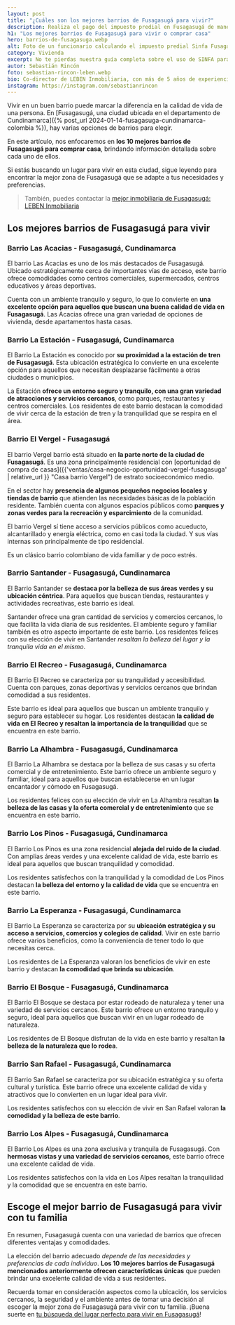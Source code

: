 ```yaml
---
layout: post
title: "¿Cuáles son los mejores barrios de Fusagasugá para vivir?"
description: Realiza el pago del impuesto predial en Fusagasugá de manera sencilla y segura con SINFA. Sigue nuestro paso a paso. Aprovecha los beneficios
h1: "Los mejores barrios de Fusagasugá para vivir o comprar casa"
hero: barrios-de-fusagasuga.webp
alt: Foto de un funcionario calculando el impuesto predial Sinfa Fusagasugá
category: Vivienda
excerpt: No te pierdas nuestra guía completa sobre el uso de SINFA para el impuesto predial en Fusagasugá. Aprende sobre plazos, descuentos, opciones de pago y más. ¡Cumple con tu deber ciudadano!
autor: Sebastián Rincón
foto: sebastian-rincon-leben.webp
bio: Co-director de LEBEN Inmobiliaria, con más de 5 años de experiencia en el mercado de propiedades de Fusagasugá. Disfruta compartiendo lo que lo enamora de vivir en esta floreciente ciudad.
instagram: https://instagram.com/sebastianrincon
---
```

Vivir en un buen barrio puede marcar la diferencia en la calidad de vida de una persona. En [Fusagasugá, una ciudad ubicada en el departamento de Cundinamarca]({% post_url 2024-01-14-fusagasuga-cundinamarca-colombia %}), hay varias opciones de barrios para elegir.

En este artículo, nos enfocaremos en **los 10 mejores barrios de Fusagasugá para comprar casa**, brindando información detallada sobre cada uno de ellos.

Si estás buscando un lugar para vivir en esta ciudad, sigue leyendo para encontrar la mejor zona de Fusagasugá que se adapte a tus necesidades y preferencias.

> También, puedes contactar la [mejor inmobiliaria de Fusagasugá: LEBEN Inmobiliaria](/)

## Los mejores barrios de Fusagasugá para vivir

### Barrio Las Acacias - Fusagasugá, Cundinamarca

El barrio Las Acacias es uno de los más destacados de Fusagasugá. Ubicado estratégicamente cerca de importantes vías de acceso, este barrio ofrece comodidades como centros comerciales, supermercados, centros educativos y áreas deportivas.

Cuenta con un ambiente tranquilo y seguro, lo que lo convierte en **una excelente opción para aquellos que buscan una buena calidad de vida en Fusagasugá**. Las Acacias ofrece una gran variedad de opciones de vivienda, desde apartamentos hasta casas.

### Barrio La Estación - Fusagasugá, Cundinamarca

El Barrio La Estación es conocido por **su proximidad a la estación de tren de Fusagasugá**. Esta ubicación estratégica lo convierte en una excelente opción para aquellos que necesitan desplazarse fácilmente a otras ciudades o municipios.

La Estación **ofrece un entorno seguro y tranquilo, con una gran variedad de atracciones y servicios cercanos**, como parques, restaurantes y centros comerciales. Los residentes de este barrio destacan la comodidad de vivir cerca de la estación de tren y la tranquilidad que se respira en el área.

### Barrio El Vergel - Fusagasugá

El barrio Vergel barrio está situado en **la parte norte de la ciudad de Fusagasugá**. Es una zona principalmente residencial con [oportunidad de compra de casas]({{'ventas/casa-negocio-oportunidad-vergel-fusagasuga' | relative_url }} "Casa barrio Vergel") de estrato socioeconómico medio.

En el sector hay **presencia de algunos pequeños negocios locales y tiendas de barrio** que atienden las necesidades básicas de la población residente. También cuenta con algunos espacios públicos como **parques y zonas verdes para la recreación y esparcimiento** de la comunidad.

El barrio Vergel sí tiene acceso a servicios públicos como acueducto, alcantarillado y energía eléctrica, como en casi toda la ciudad. Y sus vías internas son principalmente de tipo residencial.

Es un clásico barrio colombiano de vida familiar y de poco estrés.

### Barrio Santander - Fusagasugá, Cundinamarca

El Barrio Santander se **destaca por la belleza de sus áreas verdes y su ubicación céntrica**. Para aquellos que buscan tiendas, restaurantes y actividades recreativas, este barrio es ideal.

Santander ofrece una gran cantidad de servicios y comercios cercanos, lo que facilita la vida diaria de sus residentes. El ambiente seguro y familiar también es otro aspecto importante de este barrio. Los residentes felices con su elección de vivir en Santander *resaltan la belleza del lugar y la tranquila vida en el mismo*.

### Barrio El Recreo - Fusagasugá, Cundinamarca

El Barrio El Recreo se caracteriza por su tranquilidad y accesibilidad. Cuenta con parques, zonas deportivas y servicios cercanos que brindan comodidad a sus residentes.

Este barrio es ideal para aquellos que buscan un ambiente tranquilo y seguro para establecer su hogar. Los residentes destacan **la calidad de vida en El Recreo y resaltan la importancia de la tranquilidad** que se encuentra en este barrio.

### Barrio La Alhambra - Fusagasugá, Cundinamarca

El Barrio La Alhambra se destaca por la belleza de sus casas y su oferta comercial y de entretenimiento. Este barrio ofrece un ambiente seguro y familiar, ideal para aquellos que buscan establecerse en un lugar encantador y cómodo en Fusagasugá.

Los residentes felices con su elección de vivir en La Alhambra resaltan **la belleza de las casas y la oferta comercial y de entretenimiento** que se encuentra en este barrio.

### Barrio Los Pinos - Fusagasugá, Cundinamarca

El Barrio Los Pinos es una zona residencial **alejada del ruido de la ciudad**. Con amplias áreas verdes y una excelente calidad de vida, este barrio es ideal para aquellos que buscan tranquilidad y comodidad.

Los residentes satisfechos con la tranquilidad y la comodidad de Los Pinos destacan **la belleza del entorno y la calidad de vida** que se encuentra en este barrio.

### Barrio La Esperanza - Fusagasugá, Cundinamarca

El Barrio La Esperanza se caracteriza por su **ubicación estratégica y su acceso a servicios, comercios y colegios de calidad**. Vivir en este barrio ofrece varios beneficios, como la conveniencia de tener todo lo que necesitas cerca.

Los residentes de La Esperanza valoran los beneficios de vivir en este barrio y destacan **la comodidad que brinda su ubicación**.

### Barrio El Bosque - Fusagasugá, Cundinamarca

El Barrio El Bosque se destaca por estar rodeado de naturaleza y tener una variedad de servicios cercanos. Este barrio ofrece un entorno tranquilo y seguro, ideal para aquellos que buscan vivir en un lugar rodeado de naturaleza.

Los residentes de El Bosque disfrutan de la vida en este barrio y resaltan **la belleza de la naturaleza que lo rodea**.

### Barrio San Rafael - Fusagasugá, Cundinamarca

El Barrio San Rafael se caracteriza por su ubicación estratégica y su oferta cultural y turística. Este barrio ofrece una excelente calidad de vida y atractivos que lo convierten en un lugar ideal para vivir.

Los residentes satisfechos con su elección de vivir en San Rafael valoran **la comodidad y la belleza de este barrio**.

### Barrio Los Alpes - Fusagasugá, Cundinamarca

El Barrio Los Alpes es una zona exclusiva y tranquila de Fusagasugá. Con **hermosas vistas y una variedad de servicios cercanos**, este barrio ofrece una excelente calidad de vida.

Los residentes satisfechos con la vida en Los Alpes resaltan la tranquilidad y la comodidad que se encuentra en este barrio.

## Escoge el mejor barrio de Fusagasugá para vivir con tu familia

En resumen, Fusagasugá cuenta con una variedad de barrios que ofrecen diferentes ventajas y comodidades.

La elección del barrio adecuado *depende de las necesidades y preferencias de cada individuo*. **Los 10 mejores barrios de Fusagasugá mencionados anteriormente ofrecen características únicas** que pueden brindar una excelente calidad de vida a sus residentes.

Recuerda tomar en consideración aspectos como la ubicación, los servicios cercanos, la seguridad y el ambiente antes de tomar una decisión al escoger la mejor zona de Fusagasugá para vivir con tu familia. ¡Buena suerte en [tu búsqueda del lugar perfecto para vivir en Fusagasugá]({{'ventas'|relative_url}})!
